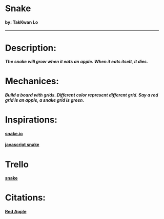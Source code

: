 # Snake

#### by: TakKwan Lo

---

# Description:

##### The snake will grow when it eats an apple. When it eats itselt, it dies.

# Mechanices:

##### Build a board with grids. Different color represent different grid. Say a red grid is an apple, a snake grid is green.

# Inspirations:

#### [snake.io](snake.io)

#### [javascript snake](https://patorjk.com/games/snake/)

# Trello

#### [snake](https://trello.com/b/CakxyeRs/snake)

# Citations:

#### [Red Apple](https://www.dreamstime.com/isolated-red-apple-pixel-art-white-background-apple-big-pixels-apple-pixel-art-image106403017)
